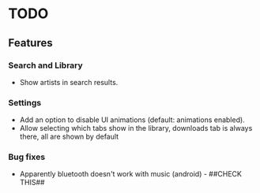 # TODO

## Features

### Search and Library
- Show artists in search results.

### Settings
- Add an option to disable UI animations (default: animations enabled).
- Allow selecting which tabs show in the library, downloads tab is always there, all are shown by default

### Bug fixes
- Apparently bluetooth doesn't work with music (android) - ##CHECK THIS##